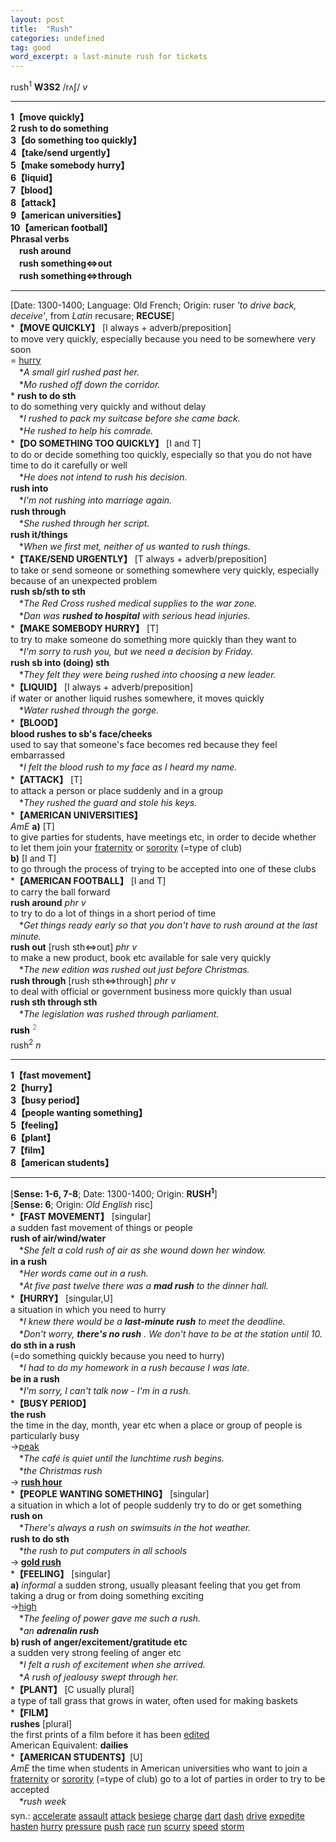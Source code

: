 ```yaml
---
layout: post
title:  "Rush"
categories: undefined
tag: good
word_excerpt: a last-minute rush for tickets
---
```

<DIV style="MARGIN: 0px 0px 5px">rush<SUP>1</SUP> <B>W3S2</B> /rʌʃ/ <I>v</I>
<HR>
<B>1【move quickly】</B><BR><B>2 rush to do something</B><BR><B>3【do something too quickly】</B><BR><B>4【take/send urgently】</B><BR><B>5【make somebody hurry】</B><BR><B>6【liquid】</B><BR><B>7【blood】</B><BR><B>8【attack】</B><BR><B>9【american universities】</B><BR><B>10【american football】</B><BR><B>Phrasal verbs</B><BR>　<B>rush around</B><BR>　<B>rush something⇔out</B><BR>　<B>rush something⇔through</B>
<HR>
[Date: 1300-1400; Language: Old French; Origin: ruser <I>'to drive back, deceive'</I>, from <I>Latin</I> recusare; <B>RECUSE</B>]<BR>*<B>【MOVE QUICKLY】</B> [I always + adverb/preposition]<BR>to move very quickly, especially because you need to be somewhere very soon<BR>= <A href="{{ site.baseurl }}/hurry"><U>hurry</U></A><BR>　*<I>A small girl rushed past her.</I><BR>　*<I>Mo rushed off down the corridor.</I><BR>* <B>rush to do sth</B><BR>to do something very quickly and without delay<BR>　*<I>I rushed to pack my suitcase before she came back.</I><BR>　*<I>He rushed to help his comrade.</I><BR>*<B>【DO SOMETHING TOO QUICKLY】</B> [I and T]<BR>to do or decide something too quickly, especially so that you do not have time to do it carefully or well<BR>　*<I>He does not intend to rush his decision.</I><BR><B>rush into</B><BR>　*<I>I'm not rushing into marriage again.</I><BR><B>rush through</B><BR>　*<I>She rushed through her script.</I><BR><B>rush it/things</B><BR>　*<I>When we first met, neither of us wanted to rush things.</I><BR>*<B>【TAKE/SEND URGENTLY】</B> [T always + adverb/preposition]<BR>to take or send someone or something somewhere very quickly, especially because of an unexpected problem<BR><B>rush sb/sth to sth</B><BR>　*<I>The Red Cross rushed medical supplies to the war zone.</I><BR>　*<I>Dan was <B>rushed to hospital</B> with serious head injuries.</I><BR>*<B>【MAKE SOMEBODY HURRY】</B> [T]<BR>to try to make someone do something more quickly than they want to<BR>　*<I>I'm sorry to rush you, but we need a decision by Friday.</I><BR><B>rush sb into (doing) sth</B><BR>　*<I>They felt they were being rushed into choosing a new leader.</I><BR>*<B>【LIQUID】</B> [I always + adverb/preposition]<BR>if water or another liquid rushes somewhere, it moves quickly<BR>　*<I>Water rushed through the gorge.</I><BR>*<B>【BLOOD】</B><BR><B>blood rushes to sb's face/cheeks</B><BR>used to say that someone's face becomes red because they feel embarrassed<BR>　*<I>I felt the blood rush to my face as I heard my name.</I><BR>*<B>【ATTACK】</B> [T]<BR>to attack a person or place suddenly and in a group<BR>　*<I>They rushed the guard and stole his keys.</I><BR>*<B>【AMERICAN UNIVERSITIES】</B><BR><I>AmE</I> <B>a)</B> [T] <BR>to give parties for students, have meetings etc, in order to decide whether to let them join your <A href="{{ site.baseurl }}/fraternity"><U>fraternity</U></A> or <A href="{{ site.baseurl }}/sorority"><U>sorority</U></A> (=type of club) <BR><B>b)</B> [I and T] <BR>to go through the process of trying to be accepted into one of these clubs<BR>*<B>【AMERICAN FOOTBALL】</B> [I and T]<BR>to carry the ball forward<BR><B>rush around</B> <I>phr v</I><BR>to try to do a lot of things in a short period of time<BR>　*<I>Get things ready early so that you don't have to rush around at the last minute.</I><BR><B>rush out</B> [rush sth⇔out] <I>phr v</I><BR>to make a new product, book etc available for sale very quickly<BR>　*<I>The new edition was rushed out just before Christmas.</I><BR><B>rush through</B> [rush sth⇔through] <I>phr v</I><BR>to deal with official or government business more quickly than usual<BR><B>rush sth through sth</B><BR>　*<I>The legislation was rushed through parliament.</I></DIV>
<DIV style="COLOR: #808080; MARGIN: 0px 0px 5px; LINE-HEIGHT: normal"><SPAN style="FONT-SIZE: 10.5pt; COLOR: #000000; LINE-HEIGHT: normal"><B>rush</B></SPAN> <SUP style="FONT-SIZE: 83%; LINE-HEIGHT: normal">2</SUP> </DIV>
<DIV style="MARGIN: 0px 0px 5px">rush<SUP>2</SUP> <I>n</I>
<HR>
<B>1【fast movement】</B><BR><B>2【hurry】</B><BR><B>3【busy period】</B><BR><B>4【people wanting something】</B><BR><B>5【feeling】</B><BR><B>6【plant】</B><BR><B>7【film】</B><BR><B>8【american students】</B>
<HR>
[<B>Sense: 1-6, 7-8</B>; Date: 1300-1400; Origin: <B>RUSH<SUP>1</SUP></B>]<BR>[<B>Sense: 6</B>; Origin: <I>Old English</I> risc]<BR>*<B>【FAST MOVEMENT】</B> [singular]<BR>a sudden fast movement of things or people<BR><B>rush of air/wind/water</B><BR>　*<I>She felt a cold rush of air as she wound down her window.</I><BR><B>in a rush</B><BR>　*<I>Her words came out in a rush.</I><BR>　*<I>At five past twelve there was a <B>mad rush</B> to the dinner hall.</I><BR>*<B>【HURRY】</B> [singular,U]<BR>a situation in which you need to hurry<BR>　*<I>I knew there would be a <B>last-minute rush</B> to meet the deadline.</I><BR>　*<I>Don't worry, <B>there's no rush</B> . We don't have to be at the station until 10.</I><BR><B>do sth in a rush</B><BR>(=do something quickly because you need to hurry)<BR>　*<I>I had to do my homework in a rush because I was late.</I><BR><B>be in a rush</B><BR>　*<I>I'm sorry, I can't talk now - I'm in a rush.</I><BR>*<B>【BUSY PERIOD】</B><BR><B>the rush</B><BR>the time in the day, month, year etc when a place or group of people is particularly busy<BR>→<A href="{{ site.baseurl }}/peak"><U>peak</U></A><BR>　*<I>The café is quiet until the lunchtime rush begins.</I><BR>　*<I>the Christmas rush</I><BR>→<B> <A href="{{ site.baseurl }}/rush%20hour"><U>rush hour</U></A></B><BR>*<B>【PEOPLE WANTING SOMETHING】</B> [singular]<BR>a situation in which a lot of people suddenly try to do or get something<BR><B>rush on</B><BR>　*<I>There's always a rush on swimsuits in the hot weather.</I><BR><B>rush to do sth</B><BR>　*<I>the rush to put computers in all schools</I><BR>→<B> <A href="{{ site.baseurl }}/gold%20rush"><U>gold rush</U></A></B><BR>*<B>【FEELING】</B> [singular]<BR><B>a)</B> <I>informal</I> a sudden strong, usually pleasant feeling that you get from taking a drug or from doing something exciting<BR>→<A href="{{ site.baseurl }}/high"><U>high</U></A><BR>　*<I>The feeling of power gave me such a rush.</I><BR>　*<I>an <B>adrenalin rush</B> </I><BR><B>b) rush of anger/excitement/gratitude etc</B><BR>a sudden very strong feeling of anger etc<BR>　*<I>I felt a rush of excitement when she arrived.</I><BR>　*<I>A rush of jealousy swept through her.</I><BR>*<B>【PLANT】</B> [C usually plural]<BR>a type of tall grass that grows in water, often used for making baskets<BR>*<B>【FILM】</B><BR><B>rushes</B> [plural] <BR>the first prints of a film before it has been <A href="{{ site.baseurl }}/edit"><U>edited</U></A><BR>American Equivalent: <B>dailies</B><BR>*<B>【AMERICAN STUDENTS】</B>[U]<BR><I>AmE</I> the time when students in American universities who want to join a <A href="{{ site.baseurl }}/fraternity"><U>fraternity</U></A> or <A href="{{ site.baseurl }}/sorority"><U>sorority</U></A> (=type of club) go to a lot of parties in order to try to be accepted<BR>　*<I>rush week</I></DIV>
<DIV style="MARGIN: 0px 0px 5px">
<DIV style="MARGIN: 4px 0px">syn.: <A href="{{ site.baseurl }}/accelerate"><U>accelerate</U></A> <A href="{{ site.baseurl }}/assault"><U>assault</U></A> <A href="{{ site.baseurl }}/attack"><U>attack</U></A> <A href="{{ site.baseurl }}/besiege"><U>besiege</U></A> <A href="{{ site.baseurl }}/charge"><U>charge</U></A> <A href="{{ site.baseurl }}/dart"><U>dart</U></A> <A href="{{ site.baseurl }}/dash"><U>dash</U></A> <A href="{{ site.baseurl }}/drive"><U>drive</U></A> <A href="{{ site.baseurl }}/expedite"><U>expedite</U></A> <A href="{{ site.baseurl }}/hasten"><U>hasten</U></A> <A href="{{ site.baseurl }}/hurry"><U>hurry</U></A> <A href="{{ site.baseurl }}/pressure"><U>pressure</U></A> <A href="{{ site.baseurl }}/push"><U>push</U></A> <A href="{{ site.baseurl }}/race"><U>race</U></A> <A href="{{ site.baseurl }}/run"><U>run</U></A> <A href="{{ site.baseurl }}/scurry"><U>scurry</U></A> <A href="{{ site.baseurl }}/speed"><U>speed</U></A> <A href="{{ site.baseurl }}/storm"><U>storm</U></A></DIV></DIV>
